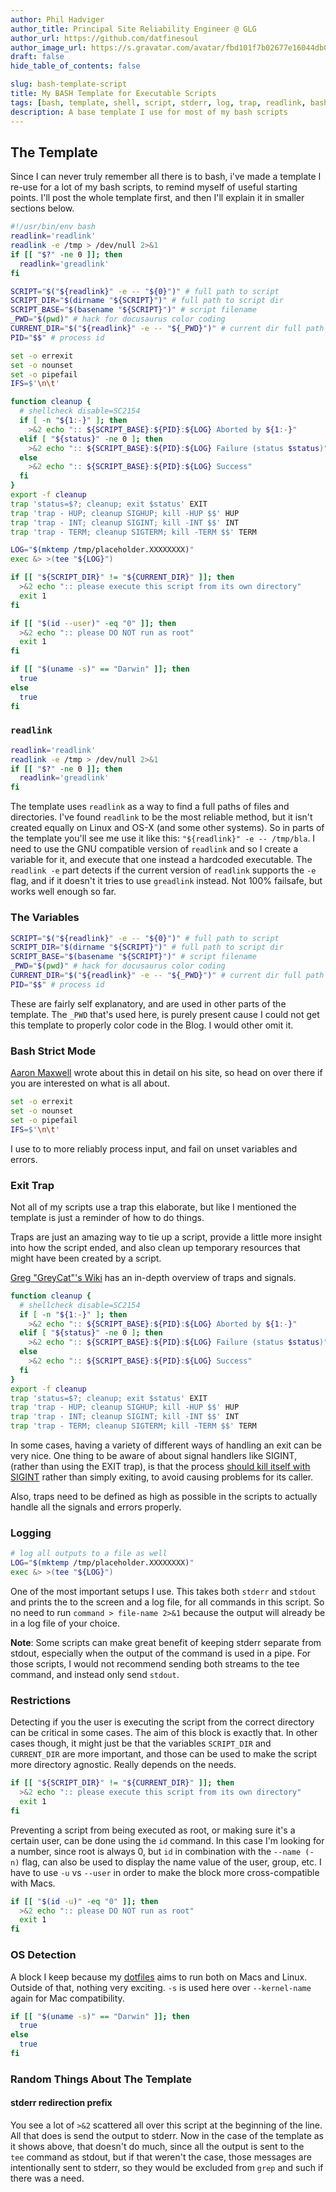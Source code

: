 ```yaml
---
author: Phil Hadviger
author_title: Principal Site Reliability Engineer @ GLG
author_url: https://github.com/datfinesoul
author_image_url: https://s.gravatar.com/avatar/fbd101f7b02677e16044db00640c727f?s=80
draft: false
hide_table_of_contents: false

slug: bash-template-script
title: My BASH Template for Executable Scripts
tags: [bash, template, shell, script, stderr, log, trap, readlink, bash strict mode]
description: A base template I use for most of my bash scripts
---
```


## The Template

Since I can never truly remember all there is to bash, i've made a template I re-use for a lot of my bash scripts, to remind myself of useful starting points.  I'll post the whole template first, and then I'll explain it in smaller sections below.

<!--truncate-->

```bash title="template.bash"
#!/usr/bin/env bash
readlink='readlink'
readlink -e /tmp > /dev/null 2>&1
if [[ "$?" -ne 0 ]]; then
  readlink='greadlink'
fi

SCRIPT="$("${readlink}" -e -- "${0}")" # full path to script
SCRIPT_DIR="$(dirname "${SCRIPT}")" # full path to script dir
SCRIPT_BASE="$(basename "${SCRIPT}")" # script filename
_PWD="$(pwd)" # hack for docusaurus color coding
CURRENT_DIR="$("${readlink}" -e -- "${_PWD}")" # current dir full path
PID="$$" # process id

set -o errexit
set -o nounset
set -o pipefail
IFS=$'\n\t'

function cleanup {
  # shellcheck disable=SC2154
  if [ -n "${1:-}" ]; then
    >&2 echo ":: ${SCRIPT_BASE}:${PID}:${LOG} Aborted by ${1:-}"
  elif [ "${status}" -ne 0 ]; then
    >&2 echo ":: ${SCRIPT_BASE}:${PID}:${LOG} Failure (status $status)"
  else
    >&2 echo ":: ${SCRIPT_BASE}:${PID}:${LOG} Success"
  fi
}
export -f cleanup
trap 'status=$?; cleanup; exit $status' EXIT
trap 'trap - HUP; cleanup SIGHUP; kill -HUP $$' HUP
trap 'trap - INT; cleanup SIGINT; kill -INT $$' INT
trap 'trap - TERM; cleanup SIGTERM; kill -TERM $$' TERM

LOG="$(mktemp /tmp/placeholder.XXXXXXXX)"
exec &> >(tee "${LOG}")

if [[ "${SCRIPT_DIR}" != "${CURRENT_DIR}" ]]; then
  >&2 echo ":: please execute this script from its own directory"
  exit 1
fi

if [[ "$(id --user)" -eq "0" ]]; then
  >&2 echo ":: please DO NOT run as root"
  exit 1
fi

if [[ "$(uname -s)" == "Darwin" ]]; then
  true
else
  true
fi
```

### `readlink`

```bash
readlink='readlink'
readlink -e /tmp > /dev/null 2>&1
if [[ "$?" -ne 0 ]]; then
  readlink='greadlink'
fi
```

The template uses `readlink` as a way to find a full paths of files and directories.  I've found `readlink` to be the most reliable method, but it isn't created equally on Linux and OS-X (and some other systems).  So in parts of the template you'll see me use it like this: `"${readlink}" -e -- /tmp/bla`.  I need to use the GNU compatible version of `readlink` and so I create a variable for it, and execute that one instead a hardcoded executable.  The `readlink -e` part detects if the current version of `readlink` supports the `-e` flag, and if it doesn't it tries to use `greadlink` instead.  Not 100% failsafe, but works well enough so far.

### The Variables

```bash {4,5}
SCRIPT="$("${readlink}" -e -- "${0}")" # full path to script
SCRIPT_DIR="$(dirname "${SCRIPT}")" # full path to script dir
SCRIPT_BASE="$(basename "${SCRIPT}")" # script filename
_PWD="$(pwd)" # hack for docusaurus color coding
CURRENT_DIR="$("${readlink}" -e -- "${_PWD}")" # current dir full path
PID="$$" # process id
```

These are fairly self explanatory, and are used in other parts of the template.  The `_PWD` that's used here, is purely present cause I could not get this template to properly color code in the Blog.  I would other omit it.

### Bash Strict Mode

[Aaron Maxwell](http://redsymbol.net/articles/unofficial-bash-strict-mode/) wrote about this in detail on his site, so head on over there if you are interested on what is all about.

```bash
set -o errexit
set -o nounset
set -o pipefail
IFS=$'\n\t'
```

I use to to more reliably process input, and fail on unset variables and errors.

### Exit Trap

Not all of my scripts use a trap this elaborate, but like I mentioned the template is just a reminder of how to do things.

Traps are just an amazing way to tie up a script, provide a little more insight into how the script ended, and also clean up temporary resources that might have been created by a script.

[Greg "GreyCat"'s Wiki](https://mywiki.wooledge.org/SignalTrap) has an in-depth overview of traps and signals.

```bash
function cleanup {
  # shellcheck disable=SC2154
  if [ -n "${1:-}" ]; then
    >&2 echo ":: ${SCRIPT_BASE}:${PID}:${LOG} Aborted by ${1:-}"
  elif [ "${status}" -ne 0 ]; then
    >&2 echo ":: ${SCRIPT_BASE}:${PID}:${LOG} Failure (status $status)"
  else
    >&2 echo ":: ${SCRIPT_BASE}:${PID}:${LOG} Success"
  fi
}
export -f cleanup
trap 'status=$?; cleanup; exit $status' EXIT
trap 'trap - HUP; cleanup SIGHUP; kill -HUP $$' HUP
trap 'trap - INT; cleanup SIGINT; kill -INT $$' INT
trap 'trap - TERM; cleanup SIGTERM; kill -TERM $$' TERM
```

In some cases, having a variety of different ways of handling an exit can be very nice.  One thing to be aware of about signal handlers like SIGINT, (rather than using the EXIT trap), is that the process [should kill itself with SIGINT](http://www.cons.org/cracauer/sigint.html) rather than simply exiting, to avoid causing problems for its caller.

Also, traps need to be defined as high as possible in the scripts to actually handle all the signals and errors properly.

### Logging

```bash
# log all outputs to a file as well
LOG="$(mktemp /tmp/placeholder.XXXXXXXX)"
exec &> >(tee "${LOG}")
```

One of the most important setups I use.  This takes both `stderr` and `stdout` and prints the to the screen and a log file, for all commands in this script.  So no need to run `command > file-name 2>&1` because the output will already be in a log file of your choice.

**Note**: Some scripts can make great benefit of keeping stderr separate from stdout, especially when the output of the command is used in a pipe.  For those scripts, I would not recommend sending both streams to the tee command, and instead only send `stdout`.

### Restrictions

Detecting if you the user is executing the script from the correct directory can be critical in some cases.  The  aim of this block is exactly that.  In other cases though, it might just be that the variables `SCRIPT_DIR` and `CURRENT_DIR` are more important, and those can be used to make the script more directory agnostic.  Really depends on the needs.

```bash
if [[ "${SCRIPT_DIR}" != "${CURRENT_DIR}" ]]; then
  >&2 echo ":: please execute this script from its own directory"
  exit 1
fi
```

Preventing a script from being executed as root, or making sure it's a certain user, can be done using the `id` command.  In this case I'm looking for a number, since root is always 0, but `id` in combination with the `--name (-n)` flag, can also be used to display the name value of the user, group, etc.  I have to use `-u` vs `--user` in order to make the block more cross-compatible with Macs.

```bash
if [[ "$(id -u)" -eq "0" ]]; then
  >&2 echo ":: please DO NOT run as root"
  exit 1
fi
```

### OS Detection

A block I keep because my [dotfiles](https://github.com/datfinesoul/env-ubuntu) aims to run both on Macs and Linux.  Outside of that, nothing very exciting.  `-s` is used here over `--kernel-name` again for Mac compatibility.

```bash
if [[ "$(uname -s)" == "Darwin" ]]; then
  true
else
  true
fi
```

### Random Things About The Template

#### stderr redirection prefix

You see a lot of `>&2` scattered all over this script at the beginning of the line.  All that does is send the output to stderr.  Now in the case of the template as it shows above, that doesn't do much, since all the output is sent to the `tee` command as stdout, but if that weren't the case, those messages are intentionally sent to stderr, so they would be excluded from `grep` and such if there was a need.